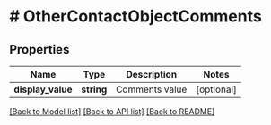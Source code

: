 # # OtherContactObjectComments

## Properties

Name | Type | Description | Notes
------------ | ------------- | ------------- | -------------
**display_value** | **string** | Comments value | [optional]

[[Back to Model list]](../../README.md#models) [[Back to API list]](../../README.md#endpoints) [[Back to README]](../../README.md)
